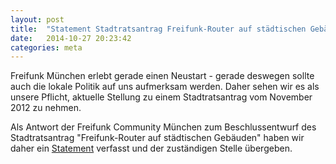 ```yaml
---
layout: post
title:  "Statement Stadtratsantrag Freifunk-Router auf städtischen Gebäuden"
date:   2014-10-27 20:23:42
categories: meta
---
```


Freifunk München erlebt gerade einen Neustart - gerade deswegen sollte auch die lokale Politik auf uns aufmerksam werden. Daher sehen wir es als unsere Pflicht, aktuelle Stellung zu einem Stadtratsantrag vom November 2012 zu nehmen.

Als Antwort der Freifunk Community München zum Beschlussentwurf des Stadtratsantrag "Freifunk-Router auf städtischen Gebäuden" haben wir daher ein [Statement][statement] verfasst und der zuständigen Stelle übergeben.

[statement]: http://freifunk-muenchen.de/assets/Statement_StR-Antrag.pdf

